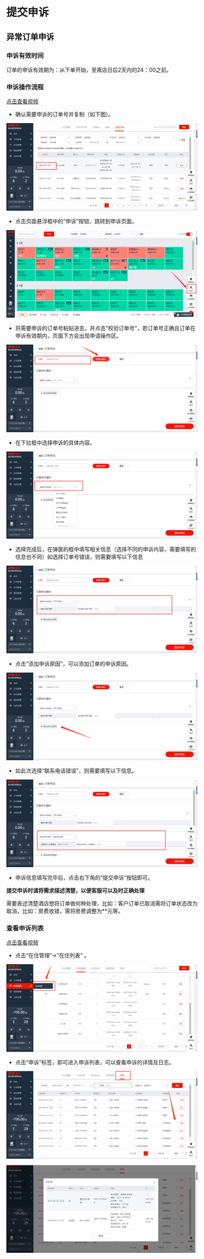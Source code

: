 # 提交申诉

## 异常订单申诉

### 申诉有效时间

订单的申诉有效期为：从下单开始，至离店日后2天内的24：00之前。

### 申诉操作流程

[点击查看视频](http://crs-pms-vidio.oss-cn-beijing.aliyuncs.com/%E5%A4%9C%E5%AE%A1-%E6%8F%90%E4%BA%A4%E7%94%B3%E8%AF%89.mp4)

* 确认需要申诉的订单号并复制（如下图）。

![](../../../.gitbook/assets/image%20%28412%29.png)

* 点击页面悬浮框中的“申诉”按钮，跳转到申诉页面。

![](../../../.gitbook/assets/image%20%28309%29.png)

* 将需要申诉的订单号粘贴进去，并点击“校验订单号”，若订单号正确且订单在申诉有效期内，页面下方会出现申请操作区。

![](../../../.gitbook/assets/image%20%28291%29.png)

* 在下拉框中选择申诉的具体内容。

![](../../../.gitbook/assets/image%20%28134%29.png)

* 选择完成后，在弹窗的框中填写相关信息（选择不同的申诉内容，需要填写的信息也不同）如选择订单号错误，则需要填写以下信息

![](../../../.gitbook/assets/image%20%28337%29.png)

* 点击“添加申诉原因”，可以添加订单的申诉原因。

![](../../../.gitbook/assets/image%20%2825%29.png)

* 如此次选择“联系电话错误”，则需要填写以下信息。

![](../../../.gitbook/assets/image%20%28181%29.png)

* 申诉信息填写完毕后，点击右下角的“提交申诉”按钮即可。

**提交申诉时请将需求描述清楚，以便客服可以及时正确处理**

需要表述清楚酒店想将订单做何种处理，比如：客户订单已取消需将订单状态改为取消，比如：房费收错，需将房费调整为\*\*元等。

### 查看申诉列表

[点击查看视频](http://crs-pms-vidio.oss-cn-beijing.aliyuncs.com/%E5%A4%9C%E5%AE%A1-%E6%9F%A5%E7%9C%8B%E7%94%B3%E8%AF%89%E5%88%97%E8%A1%A8.mp4)

* 点击“在住管理”→“在住列表” 。

![](../../../.gitbook/assets/image%20%28151%29.png)

* 点击“申诉”标签，即可进入申诉列表，可以查看申诉的详情及日志。

![](../../../.gitbook/assets/image%20%28528%29.png)

![](../../../.gitbook/assets/image%20%28290%29.png)


